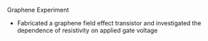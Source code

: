 Graphene Experiment
  - Fabricated a graphene field effect transistor and investigated the dependence of resistivity on applied gate voltage 
